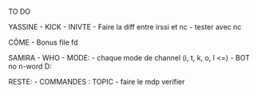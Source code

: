 TO DO

YASSINE
    - KICK
    - INIVTE
    - Faire la diff entre irssi et nc
    - tester avec nc

CÔME
    - Bonus file fd

SAMIRA
    - WHO
    -   MODE:
            - chaque mode de channel (i, t, k, o, l <=)
    -   BOT
            no n-word D:

RESTE:
    - COMMANDES :  TOPIC
    - faire le mdp verifier



